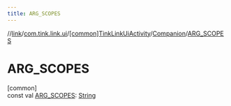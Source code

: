 ```yaml
---
title: ARG_SCOPES
---
```

//[link](../../../../index.html)/[com.tink.link.ui](../../index.html)/[[common]TinkLinkUiActivity](../index.html)/[Companion](index.html)/[ARG_SCOPES](-a-r-g_-s-c-o-p-e-s.html)



# ARG_SCOPES



[common]\
const val [ARG_SCOPES](-a-r-g_-s-c-o-p-e-s.html): [String](https://kotlinlang.org/api/latest/jvm/stdlib/kotlin/-string/index.html)




